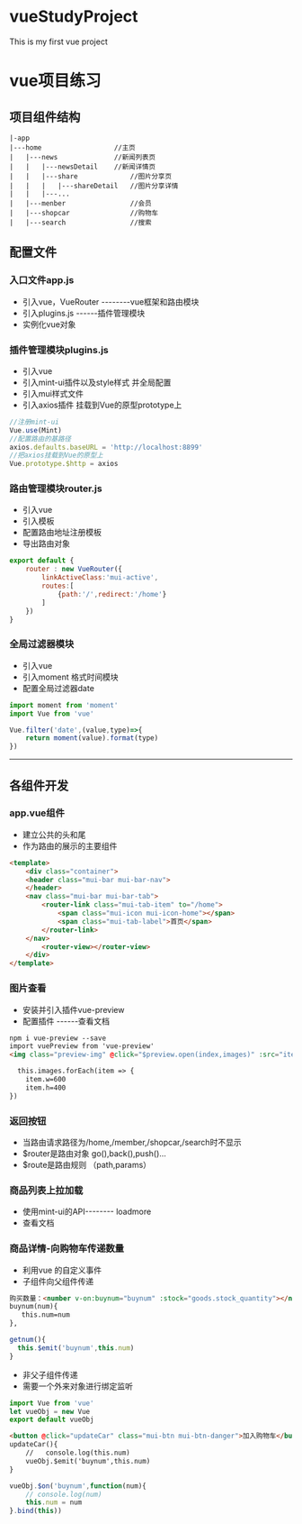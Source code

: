 # vueStudyProject
This is my first vue project

# vue项目练习

## 项目组件结构

```
|-app
|---home                  //主页
|	|---news              //新闻列表页
|	|	|---newsDetail    //新闻详情页
|	|	|---share             //图片分享页
|	|	|	|---shareDetail   //图片分享详情
|	|	|---...
|	|---menber                //会员
|	|---shopcar               //购物车
|	|---search                //搜索
```



## 配置文件

### 入口文件app.js

+ 引入vue，VueRouter --------vue框架和路由模块
+ 引入plugins.js   ------插件管理模块
+ 实例化vue对象

### 插件管理模块plugins.js

- 引入vue
- 引入mint-ui插件以及style样式  并全局配置
- 引入mui样式文件
- 引入axios插件  挂载到Vue的原型prototype上

```javascript
//注册mint-ui
Vue.use(Mint)
//配置路由的基路径
axios.defaults.baseURL = 'http://localhost:8899'
//把axios挂载到Vue的原型上
Vue.prototype.$http = axios
```



### 路由管理模块router.js

- 引入vue
- 引入模板 
- 配置路由地址注册模板
- 导出路由对象

```javascript
export default {
    router : new VueRouter({
        linkActiveClass:'mui-active',
        routes:[
            {path:'/',redirect:'/home'}
        ]
    })
}
```



### 全局过滤器模块

- 引入vue
- 引入moment 格式时间模块
- 配置全局过滤器date

```javascript
import moment from 'moment'
import Vue from 'vue'

Vue.filter('date',(value,type)=>{
    return moment(value).format(type)
})
```



--------------------------

## 各组件开发



### app.vue组件

- 建立公共的头和尾
- 作为路由的展示的主要组件

```html
<template>
	<div class="container">
    <header class="mui-bar mui-bar-nav">
    </header>
    <nav class="mui-bar mui-bar-tab">
        <router-link class="mui-tab-item" to="/home">
            <span class="mui-icon mui-icon-home"></span>
            <span class="mui-tab-label">首页</span>
        </router-link>
    </nav>
        <router-view></router-view>
    </div>
</template>
```
### 图片查看

- 安装并引入插件vue-preview
- 配置插件 ------查看文档

```html
npm i vue-preview --save
import vuePreview from 'vue-preview'
<img class="preview-img" @click="$preview.open(index,images)" :src="item.src" alt="">

  this.images.forEach(item => {
    item.w=600
    item.h=400
})
```



### 返回按钮

- 当路由请求路径为/home,/member,/shopcar,/search时不显示
- $router是路由对象   go(),back(),push()...
- $route是路由规则  （path,params）

### 商品列表上拉加载

- 使用mint-ui的API-------- loadmore
- 查看文档

### 商品详情-向购物车传递数量

- 利用vue 的自定义事件
- 子组件向父组件传递

```html
购买数量：<number v-on:buynum="buynum" :stock="goods.stock_quantity"></number>
buynum(num){
   this.num=num
},
```

```javascript
getnum(){
  this.$emit('buynum',this.num)
}
```

- 非父子组件传递
- 需要一个外来对象进行绑定监听

```javascript
import Vue from 'vue'
let vueObj = new Vue
export default vueObj
```

```html
<button @click="updateCar" class="mui-btn mui-btn-danger">加入购物车</button>
updateCar(){
    //   console.log(this.num)
    vueObj.$emit('buynum',this.num)
}
```

```javascript
vueObj.$on('buynum',function(num){
    // console.log(num)
    this.num = num
}.bind(this))
```



